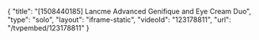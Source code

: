 {
    "title": "[1508440185] Lancme Advanced Genifique and Eye Cream Duo",
    "type": "solo",
    "layout": "iframe-static",
    "videoId": "123178811",
    "url": "\/tvpembed\/123178811"
}